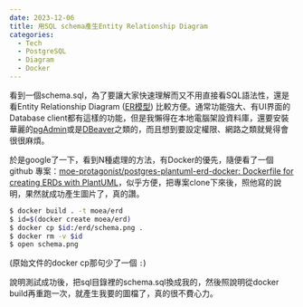 ```yaml
---
date: 2023-12-06
title: 用SQL schema產生Entity Relationship Diagram
categories:
  - Tech
  - PostgreSQL
  - Diagram
  - Docker
---
```


看到一個schema.sql，為了要讓大家快速理解而又不用直接看SQL語法性，還是看Entity Relationship Diagram ([ER模型](https://zh.wikipedia.org/zh-tw/ER模型)) 比較方便。通常功能強大、有UI界面的Database client都有這樣的功能，但是我懶得在本地電腦架設資料庫，還要安裝華麗的[pgAdmin](https://www.pgadmin.org/)或是[DBeaver](https://dbeaver.io/)之類的，而且想到要設定權限、網路之類就覺得會很很麻煩。

於是google了一下，看到N種處理的方法，有Docker的優先，隨便看了一個github 專案：[moe-protagonist/postgres-plantuml-erd-docker: Dockerfile for creating ERDs with PlantUML](https://github.com/moe-protagonist/postgres-plantuml-erd-docker)，似乎方便，把專案clone下來後，照他寫的說明，果然就成功產生圖片了，真的讚。

```bash
$ docker build . -t moea/erd
$ id=$(docker create moea/erd)
$ docker cp $id:/erd/schema.png .
$ docker rm -v $id
$ open schema.png
```

(原始文件的docker cp那句少了一個 `:`)

說明測試成功後，把sql目錄裡的schema.sql換成我的，然後照說明從docker build再重跑一次，就產生我要的圖檔了，真的很不費心力。
